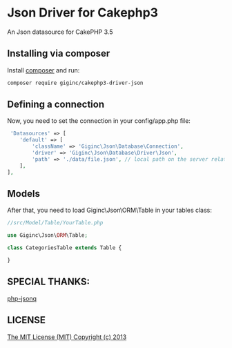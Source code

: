 Json Driver for Cakephp3
========

An Json datasource for CakePHP 3.5

## Installing via composer

Install [composer](http://getcomposer.org) and run:

```bash
composer require giginc/cakephp3-driver-json
```

## Defining a connection
Now, you need to set the connection in your config/app.php file:

```php
 'Datasources' => [
    'default' => [
        'className' => 'Giginc\Json\Database\Connection',
        'driver' => 'Giginc\Json\Database\Driver\Json',
        'path' => './data/file.json', // local path on the server relative to WWW_ROOT
    ],
],
```

## Models
After that, you need to load Giginc\Json\ORM\Table in your tables class:

```php
//src/Model/Table/YourTable.php

use Giginc\Json\ORM\Table;

class CategoriesTable extends Table {

}
```

## SPECIAL THANKS:
[php-jsonq](https://github.com/nahid/jsonq)

## LICENSE

[The MIT License (MIT) Copyright (c) 2013](http://opensource.org/licenses/MIT)
